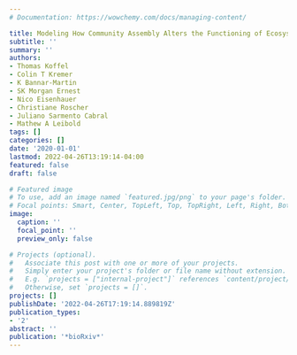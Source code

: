 ```yaml
---
# Documentation: https://wowchemy.com/docs/managing-content/

title: Modeling How Community Assembly Alters the Functioning of Ecosystems
subtitle: ''
summary: ''
authors:
- Thomas Koffel
- Colin T Kremer
- K Bannar-Martin
- SK Morgan Ernest
- Nico Eisenhauer
- Christiane Roscher
- Juliano Sarmento Cabral
- Mathew A Leibold
tags: []
categories: []
date: '2020-01-01'
lastmod: 2022-04-26T13:19:14-04:00
featured: false
draft: false

# Featured image
# To use, add an image named `featured.jpg/png` to your page's folder.
# Focal points: Smart, Center, TopLeft, Top, TopRight, Left, Right, BottomLeft, Bottom, BottomRight.
image:
  caption: ''
  focal_point: ''
  preview_only: false

# Projects (optional).
#   Associate this post with one or more of your projects.
#   Simply enter your project's folder or file name without extension.
#   E.g. `projects = ["internal-project"]` references `content/project/deep-learning/index.md`.
#   Otherwise, set `projects = []`.
projects: []
publishDate: '2022-04-26T17:19:14.889819Z'
publication_types:
- '2'
abstract: ''
publication: '*bioRxiv*'
---
```

